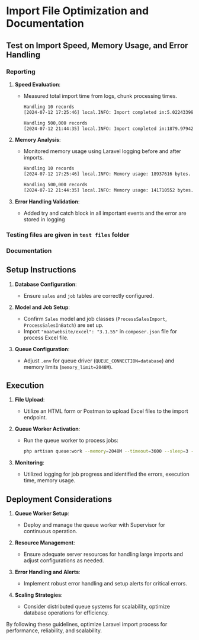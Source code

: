 # Import File Optimization and Documentation

## Test on Import Speed, Memory Usage, and Error Handling

### Reporting

1. **Speed Evaluation**:
   - Measured total import time from logs, chunk processing times.
     ```sh
     Handling 10 records
     [2024-07-12 17:25:46] local.INFO: Import completed in:5.0224339962006seconds. 

     Handling 500,000 records
     [2024-07-12 21:44:35] local.INFO: Import completed in:1879.9794299603seconds.  
     ```

2. **Memory Analysis**:
   - Monitored memory usage using Laravel logging before and after imports.
     ```sh
     Handling 10 records
     [2024-07-12 17:25:46] local.INFO: Memory usage: 18937616 bytes.

     Handling 500,000 records
     [2024-07-12 21:44:35] local.INFO: Memory usage: 141710552 bytes.
     ```

3. **Error Handling Validation**:
   - Added try and catch block in all important events and the error are stored in logging

  ### Testing files are given in `test files` folder

### Documentation

## Setup Instructions

1. **Database Configuration**:
   - Ensure `sales` and `job` tables are correctly configured.

2. **Model and Job Setup**:
   - Confirm `Sales` model and job classes (`ProcessSalesImport`, `ProcessSalesInBatch`) are set up.
   - Import `"maatwebsite/excel": "3.1.55"` in `composer.json` file for process Excel file.

3. **Queue Configuration**:
   - Adjust `.env` for queue driver (`QUEUE_CONNECTION=database`) and memory limits (`memory_limit=2048M`).

## Execution

1. **File Upload**:
   - Utilize an HTML form or Postman to upload Excel files to the import endpoint.

2. **Queue Worker Activation**:
   - Run the queue worker to process jobs:
     ```sh
     php artisan queue:work --memory=2048M --timeout=3600 --sleep=3 --tries=3
     ```

3. **Monitoring**:
   - Utilized logging for job progress and identified the errors, execution time, memory usage.

## Deployment Considerations

1. **Queue Worker Setup**:
   - Deploy and manage the queue worker with Supervisor for continuous operation.

2. **Resource Management**:
   - Ensure adequate server resources for handling large imports and adjust configurations as needed.

3. **Error Handling and Alerts**:
   - Implement robust error handling and setup alerts for critical errors.

4. **Scaling Strategies**:
   - Consider distributed queue systems for scalability, optimize database operations for efficiency.

By following these guidelines, optimize Laravel import process for performance, reliability, and scalability.
